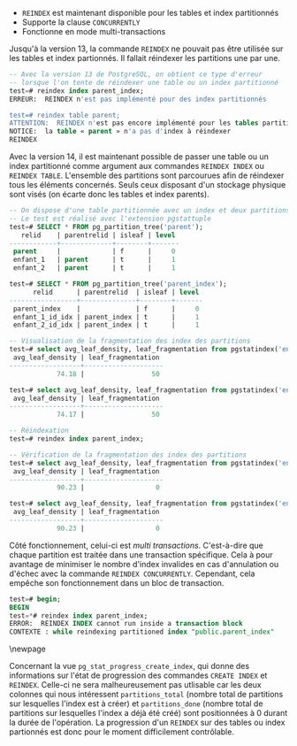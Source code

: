 <!--
Les commits sur ce sujet sont :

* https://commitfest.postgresql.org/30/2584/
* https://git.postgresql.org/gitweb/?p=postgresql.git;a=commit;h=a6642b3ae060976b42830b7dc8f29ec190ab05e4
* https://commitfest.postgresql.org/32/2989/
* https://git.postgresql.org/gitweb/?p=postgresql.git;a=commitdiff;h=17661188336c8cbb1783808912096932c57893a3
* https://git.postgresql.org/gitweb/?p=postgresql.git;a=commit;h=8a8f4d8ede288c2a29105f4708e22ce7f3526149

Discussion

* https://gitlab.dalibo.info/formation/workshops/-/issues/109

-->

<div class="slide-content">

* `REINDEX` est maintenant disponible pour les tables et index partitionnés
* Supporte la clause `CONCURRENTLY`
* Fonctionne en mode multi-transactions

</div>

<div class="notes">

Jusqu'à la version 13, la commande `REINDEX` ne pouvait pas être utilisée sur les tables et index partionnés. Il fallait réindexer les partitions une par une.

```sql
-- Avec la version 13 de PostgreSQL, on obtient ce type d'erreur
-- lorsque l'on tente de réindexer une table ou un index partitionné
test=# reindex index parent_index;
ERREUR:  REINDEX n'est pas implémenté pour des index partitionnés

test=# reindex table parent;
ATTENTION:  REINDEX n'est pas encore implémenté pour les tables partitionnées, « parent » ignoré
NOTICE:  la table « parent » n'a pas d'index à réindexer
REINDEX
```

Avec la version 14, il est maintenant possible de passer une table ou un index partitionné comme argument aux commandes `REINDEX INDEX` ou `REINDEX TABLE`.
L'ensemble des partitions sont parcourues afin de réindexer tous les éléments concernés. Seuls ceux disposant d'un stockage physique sont visés (on écarte donc les tables et index parents).

```sql
-- On dispose d'une table partitionnée avec un index et deux partitions
-- Le test est réalisé avec l'extension pgstattuple
test=# SELECT * FROM pg_partition_tree('parent');
   relid    | parentrelid | isleaf | level 
------------+-------------+--------+-------
 parent     |             | f      |     0
 enfant_1   | parent      | t      |     1
 enfant_2   | parent      | t      |     1

test=# SELECT * FROM pg_partition_tree('parent_index');
      relid      | parentrelid  | isleaf | level 
-----------------+--------------+--------+-------
 parent_index    |              | f      |     0
 enfant_1_id_idx | parent_index | t      |     1
 enfant_2_id_idx | parent_index | t      |     1

-- Visualisation de la fragmentation des index des partitions
test=# select avg_leaf_density, leaf_fragmentation from pgstatindex('enfant_1_id_idx');
 avg_leaf_density | leaf_fragmentation 
------------------+--------------------
            74.18 |                 50

test=# select avg_leaf_density, leaf_fragmentation from pgstatindex('enfant_2_id_idx');
 avg_leaf_density | leaf_fragmentation 
------------------+--------------------
            74.17 |                 50

-- Réindexation
test=# reindex index parent_index;

-- Vérification de la fragmentation des index des partitions
test=# select avg_leaf_density, leaf_fragmentation from pgstatindex('enfant_1_id_idx');
 avg_leaf_density | leaf_fragmentation 
------------------+--------------------
            90.23 |                  0

test=# select avg_leaf_density, leaf_fragmentation from pgstatindex('enfant_2_id_idx');
 avg_leaf_density | leaf_fragmentation 
------------------+--------------------
            90.23 |                  0
```

Côté fonctionnement, celui-ci est _multi transactions_. C'est-à-dire que chaque partition est traitée dans une transaction spécifique.
Cela à pour avantage de minimiser le nombre d'index invalides en cas d'annulation ou d'échec avec la commande `REINDEX CONCURRENTLY`.
Cependant, cela empêche son fonctionnement dans un bloc de transaction.

```sql
test=# begin;
BEGIN
test=*# reindex index parent_index;
ERROR:  REINDEX INDEX cannot run inside a transaction block
CONTEXTE : while reindexing partitioned index "public.parent_index"
```

\newpage

Concernant la vue `pg_stat_progress_create_index`, qui donne des informations sur l'état de progression des commandes `CREATE INDEX` et `REINDEX`. Celle-ci ne sera malheureusement pas utlisable car les deux colonnes qui nous intéressent `partitions_total` (nombre total de partitions sur lesquelles l'index est à créer) et `partitions_done` (nombre total de partitions sur lesquelles l'index a déjà été créé) sont positionnées à 0 durant la durée de l'opération. La progression d'un `REINDEX` sur des tables ou index partionnés est donc pour le moment difficilement contrôlable.

</div>